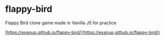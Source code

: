 # flappy-bird

Flappy Bird clone game made in Vanilla JS for practice

[https://exanup.github.io/flappy-bird/](https://exanup.github.io/flappy-bird/)
